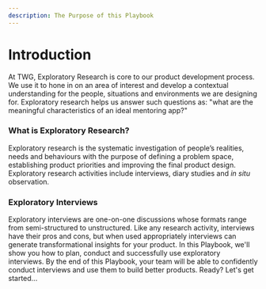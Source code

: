```yaml
---
description: The Purpose of this Playbook
---
```


# Introduction

At TWG, Exploratory Research is core to our product development process. We use it to hone in on an area of interest and develop a contextual understanding for the people, situations and environments we are designing for. Exploratory research helps us answer such questions as: "what are the meaningful characteristics of an ideal mentoring app?"

### What is Exploratory Research?

Exploratory research is the systematic investigation of people’s realities, needs and behaviours with the purpose of defining a problem space, establishing product priorities and improving the final product design. Exploratory research activities include interviews, diary studies and _in situ_ observation. 

### Exploratory Interviews

Exploratory interviews are one-on-one discussions whose formats range from semi-structured to unstructured. Like any research activity, interviews have their pros and cons, but when used appropriately interviews can generate transformational insights for your product. In this Playbook, we'll show you how to plan, conduct and successfully use exploratory interviews. By the end of this Playbook, your team will be able to confidently conduct interviews and use them to build better products. Ready? Let's get started...

